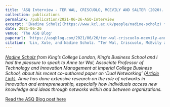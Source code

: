 ```yaml
---
title: 'ASQ Interview - TER WAL, CRISCUOLO, MCEVILY AND SALTER (2020). DUAL NETWORKING: HOW COLLABORATORS NETWORK IN THEIR QUEST FOR INNOVATION'
collection: publications
permalink: /publication/2021-06-26-ASQ-Interview
excerpt: '[Nadine Scholz](https://www.kcl.ac.uk/people/nadine-scholz) from King’s College London, King’s Business School and I interviewed Anne ter Wal, Associate Professor of Technology and Innovation Management at Imperial College Business School, about his recent co-authored paper on "Dual Networking".'
date: 2021-06-26
venue: 'The ASQ Blog'
paperurl: 'https://asqblog.com/2021/06/26/ter-wal-criscuolo-mcevily-and-salter-2020-dual-networking-how-collaborators-network-in-their-quest-for-innovation/'
citation: 'Lin, Xule, and Nadine Scholz. “Ter Wal, Criscuolo, McEvily and Salter (2020). Dual Networking: How Collaborators Network in Their Quest for Innovation.” <i>The ASQ Blog</i>, June 26, 2021.'
---
```


_[Nadine Scholz](https://www.kcl.ac.uk/people/nadine-scholz) from King’s College London, King’s Business School and I had the pleasure to speak to Anne ter Wal, Associate Professor of Technology and Innovation Management at Imperial College Business School, about his recent co-authored paper on ‘Dual Networking’ [(Article Link)](https://doi.org/10.1177/0001839219893691). Anne has done extensive research on the role of networks in innovation and entrepreneurship, especially how individuals access new knowledge and ideas through networks within and between organizations._

[Read the ASQ Blog post here](https://asqblog.com/2021/06/26/ter-wal-criscuolo-mcevily-and-salter-2020-dual-networking-how-collaborators-network-in-their-quest-for-innovation/)
